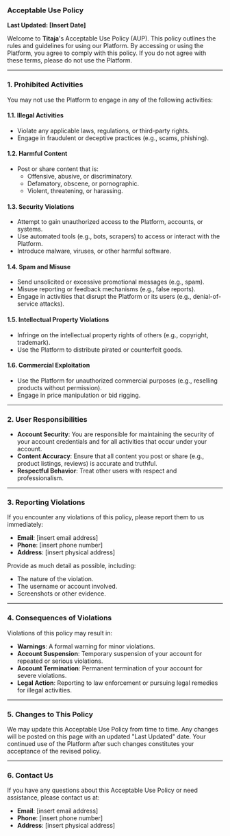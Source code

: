 ### **Acceptable Use Policy**

**Last Updated: [Insert Date]**

Welcome to **Titaja**'s Acceptable Use Policy (AUP). This policy outlines the rules and guidelines for using our Platform. By accessing or using the Platform, you agree to comply with this policy. If you do not agree with these terms, please do not use the Platform.

---

### **1. Prohibited Activities**
You may not use the Platform to engage in any of the following activities:

#### **1.1. Illegal Activities**
- Violate any applicable laws, regulations, or third-party rights.
- Engage in fraudulent or deceptive practices (e.g., scams, phishing).

#### **1.2. Harmful Content**
- Post or share content that is:
  - Offensive, abusive, or discriminatory.
  - Defamatory, obscene, or pornographic.
  - Violent, threatening, or harassing.

#### **1.3. Security Violations**
- Attempt to gain unauthorized access to the Platform, accounts, or systems.
- Use automated tools (e.g., bots, scrapers) to access or interact with the Platform.
- Introduce malware, viruses, or other harmful software.

#### **1.4. Spam and Misuse**
- Send unsolicited or excessive promotional messages (e.g., spam).
- Misuse reporting or feedback mechanisms (e.g., false reports).
- Engage in activities that disrupt the Platform or its users (e.g., denial-of-service attacks).

#### **1.5. Intellectual Property Violations**
- Infringe on the intellectual property rights of others (e.g., copyright, trademark).
- Use the Platform to distribute pirated or counterfeit goods.

#### **1.6. Commercial Exploitation**
- Use the Platform for unauthorized commercial purposes (e.g., reselling products without permission).
- Engage in price manipulation or bid rigging.

---

### **2. User Responsibilities**
- **Account Security**: You are responsible for maintaining the security of your account credentials and for all activities that occur under your account.
- **Content Accuracy**: Ensure that all content you post or share (e.g., product listings, reviews) is accurate and truthful.
- **Respectful Behavior**: Treat other users with respect and professionalism.

---

### **3. Reporting Violations**
If you encounter any violations of this policy, please report them to us immediately:
- **Email**: [insert email address]
- **Phone**: [insert phone number]
- **Address**: [insert physical address]

Provide as much detail as possible, including:
- The nature of the violation.
- The username or account involved.
- Screenshots or other evidence.

---

### **4. Consequences of Violations**
Violations of this policy may result in:
- **Warnings**: A formal warning for minor violations.
- **Account Suspension**: Temporary suspension of your account for repeated or serious violations.
- **Account Termination**: Permanent termination of your account for severe violations.
- **Legal Action**: Reporting to law enforcement or pursuing legal remedies for illegal activities.

---

### **5. Changes to This Policy**
We may update this Acceptable Use Policy from time to time. Any changes will be posted on this page with an updated "Last Updated" date. Your continued use of the Platform after such changes constitutes your acceptance of the revised policy.

---

### **6. Contact Us**
If you have any questions about this Acceptable Use Policy or need assistance, please contact us at:
- **Email**: [insert email address]
- **Phone**: [insert phone number]
- **Address**: [insert physical address]